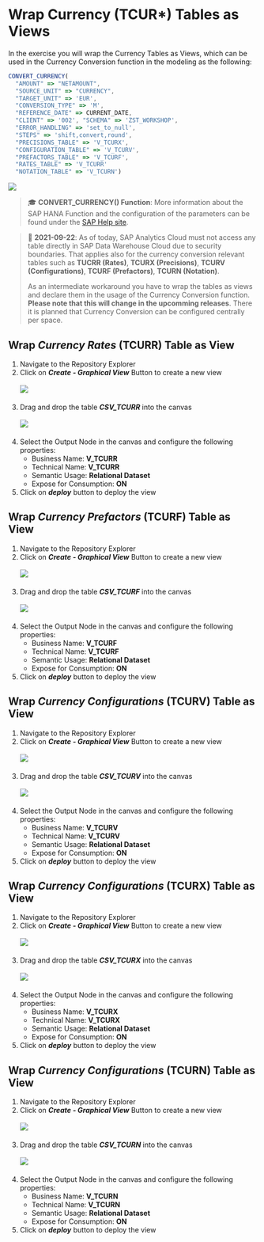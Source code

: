 # Wrap Currency (TCUR*) Tables  as Views

In the exercise you will wrap the Currency Tables as Views, which can be used in the Currency Conversion function in the modeling as the following:

```javascript
CONVERT_CURRENCY(
  "AMOUNT" => "NETAMOUNT", 
  "SOURCE_UNIT" => "CURRENCY", 
  "TARGET_UNIT" => 'EUR', 
  "CONVERSION_TYPE" => 'M', 
  "REFERENCE_DATE" => CURRENT_DATE, 
  "CLIENT" => '002', "SCHEMA" => 'ZST_WORKSHOP', 
  "ERROR_HANDLING" => 'set_to_null', 
  "STEPS" => 'shift,convert,round', 
  "PRECISIONS_TABLE" => 'V_TCURX', 
  "CONFIGURATION_TABLE" => 'V_TCURV', 
  "PREFACTORS_TABLE" => 'V_TCURF', 
  "RATES_TABLE" => 'V_TCURR'
  "NOTATION_TABLE" => 'V_TCURN')
```

![](/exercises/ex0/images/sap_logo_s.png)

>:mortar_board: **CONVERT_CURRENCY() Function**: More information about the SAP HANA Function and the configuration of the parameters can be found under the [SAP Help site](https://help.sap.com/viewer/7c78579ce9b14a669c1f3295b0d8ca16/Cloud/en-US/d22d746ed2951014bb7fb0114ffdaf96.html).

>:triangular_flag_on_post: **2021-09-22**:
>As of today, SAP Analytics Cloud must not access any table directly in SAP Data Warehouse Cloud due to security boundaries. That applies also for the currency conversion relevant tables such as **TUCRR (Rates)**, **TCURX (Precisions)**, **TCURV (Configurations)**, **TCURF (Prefactors)**, **TCURN (Notation)**.
>
>As an intermediate workaround you have to wrap the tables as views and declare them in the usage of the Currency Conversion function.
>**Please note that this will change in the upcomming releases**. There it is planned that Currency Conversion can be configured centrally per space. 





## Wrap <i>Currency Rates</i> (TCURR) Table as View

1. Navigate to the Repository Explorer
2. Click on <b><i>Create - Graphical View</i></b> Button to create a new view
  <br><br>![](../images/repo_create_graphical_view_01.png)<br><br>
3. Drag and drop the table <b><i>CSV_TCURR</i></b> into the canvas
  <br><br>![](../images/create_tcurr_04.png)<br><br>
4. Select the Output Node in the canvas and configure the following properties:
    - Business Name: <b>V_TCURR</b>
    - Technical Name: <b>V_TCURR</b>
    - Semantic Usage: <b>Relational Dataset</b>
    - Expose for Consumption: <b>ON</b>
 5. Click on <b><i>deploy</i></b> button to deploy the view

## Wrap <i>Currency Prefactors</i> (TCURF) Table as View

1. Navigate to the Repository Explorer
2. Click on <b><i>Create - Graphical View</i></b> Button to create a new view
  <br><br>![](/exercises/ex1/images/create_in_repository_explorer.png)<br><br>
3. Drag and drop the table <b><i>CSV_TCURF</i></b> into the canvas
  <br><br>![](../images/create_tcurf_05.png)<br><br>
4. Select the Output Node in the canvas and configure the following properties:
    - Business Name: <b>V_TCURF</b>
    - Technical Name: <b>V_TCURF</b>
    - Semantic Usage: <b>Relational Dataset</b>
    - Expose for Consumption: <b>ON</b>
 5. Click on <b><i>deploy</i></b> button to deploy the view


## Wrap <i>Currency Configurations</i> (TCURV) Table as View

1. Navigate to the Repository Explorer
2. Click on <b><i>Create - Graphical View</i></b> Button to create a new view
  <br><br>![](/exercises/ex1/images/create_in_repository_explorer.png)<br><br>
3. Drag and drop the table <b><i>CSV_TCURV</i></b> into the canvas
  <br><br>![](../images/create_tcurv_04.png)<br><br>
4. Select the Output Node in the canvas and configure the following properties:
    - Business Name: <b>V_TCURV</b>
    - Technical Name: <b>V_TCURV</b>
    - Semantic Usage: <b>Relational Dataset</b>
    - Expose for Consumption: <b>ON</b>
 5. Click on <b><i>deploy</i></b> button to deploy the view

## Wrap <i>Currency Configurations</i> (TCURX) Table as View

1. Navigate to the Repository Explorer
2. Click on <b><i>Create - Graphical View</i></b> Button to create a new view
  <br><br>![](/exercises/ex1/images/create_in_repository_explorer.png)<br><br>
3. Drag and drop the table <b><i>CSV_TCURX</i></b> into the canvas
  <br><br>![](../images/create_tcurx_03.png)<br><br>
4. Select the Output Node in the canvas and configure the following properties:
    - Business Name: <b>V_TCURX</b>
    - Technical Name: <b>V_TCURX</b>
    - Semantic Usage: <b>Relational Dataset</b>
    - Expose for Consumption: <b>ON</b>
 5. Click on <b><i>deploy</i></b> button to deploy the view


## Wrap <i>Currency Configurations</i> (TCURN) Table as View

1. Navigate to the Repository Explorer
2. Click on <b><i>Create - Graphical View</i></b> Button to create a new view
  <br><br>![](/exercises/ex1/images/repo_create_graphical_view_01.png)<br><br>
3. Drag and drop the table <b><i>CSV_TCURN</i></b> into the canvas
  <br><br>![](../images/create_v_tcurn_06.png)<br><br>
4. Select the Output Node in the canvas and configure the following properties:
    - Business Name: <b>V_TCURN</b>
    - Technical Name: <b>V_TCURN</b>
    - Semantic Usage: <b>Relational Dataset</b>
    - Expose for Consumption: <b>ON</b>
 5. Click on <b><i>deploy</i></b> button to deploy the view

